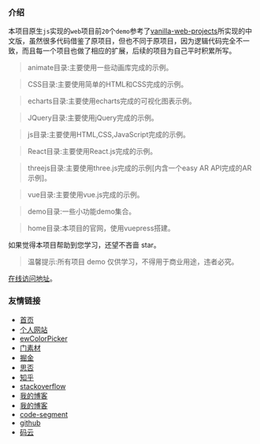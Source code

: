
### 介绍

本项目原生`js`实现的`web`项目前`20`个`demo`参考了[vanilla-web-projects](https://github.com/bradtraversy/vanillawebprojects)所实现的中文版，虽然很多代码借鉴了原项目，但也不同于原项目，因为逻辑代码完全不一致，而且每一个项目也做了相应的扩展，后续的项目为自己平时积累所写。

> animate目录:主要使用一些动画库完成的示例。

> CSS目录:主要使用简单的HTML和CSS完成的示例。

> echarts目录:主要使用echarts完成的可视化图表示例。

> JQuery目录:主要使用jQuery完成的示例。

> js目录:主要使用HTML,CSS,JavaScript完成的示例。

> React目录:主要使用React.js完成的示例。

> threejs目录:主要使用three.js完成的示例[内含一个easy AR API完成的AR示例]。

> vue目录:主要使用vue.js完成的示例。

> demo目录:一些小功能demo集合。

> home目录:本项目的官网，使用vuepress搭建。


如果觉得本项目帮助到您学习，还望不吝啬 star。

>温馨提示:所有项目 demo 仅供学习，不得用于商业用途，违者必究。

[在线访问地址](https://www.eveningwater.com/my-web-projects/)。

### 友情链接

* [首页](/)
* [个人网站](https://www.eveningwater.com)
* [ewColorPicker](https://eveningwater.github.io/ew-color-picker/)
* [门素材](https://www.17sucai.com/user/800544)
* [掘金](https://juejin.cn/user/4054654613988718)
* [思否](https://segmentfault.com/u/xishui_5ac9a340a5484)
* [知乎](https://www.zhihu.com/people/eveningwater)
* [stackoverflow](https://stackoverflow.com/users/10505577/eveningwater)
* [我的博客](https://www.cnblogs.com/eveningwater/)
* [我的博客](https://eveningwater.github.io/#/)
* [code-segment](https://eveningwater.github.io/code-segment/#/)
* [github](https://github.com/eveningwater/my-web-projects)
* [码云](https://gitee.com/eveningwater)